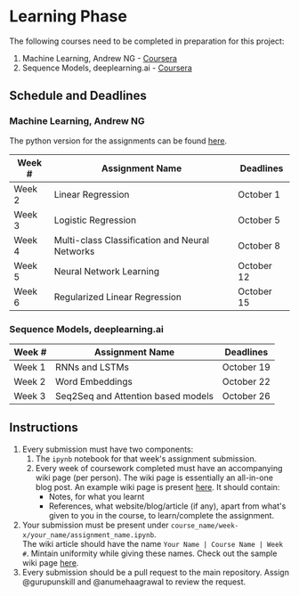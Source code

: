 # Learning Phase

The following courses need to be completed in preparation for this project:
1. Machine Learning, Andrew NG - [Coursera](https://www.coursera.org/learn/machine-learning/)
2. Sequence Models, deeplearning.ai - [Coursera](https://www.coursera.org/learn/nlp-sequence-models/)

## Schedule and Deadlines
### Machine Learning, Andrew NG  
The python version for the assignments can be found [here](https://github.com/dibgerge/ml-coursera-python-assignments/blob/master/README.md).

| Week # 	| Assignment Name                                	| Deadlines  	|
|--------	|------------------------------------------------	|------------	|
| Week 2 	| Linear Regression                              	| October 1  	|
| Week 3 	| Logistic Regression                            	| October 5  	|
| Week 4 	| Multi-class Classification and Neural Networks 	| October 8  	|
| Week 5 	| Neural Network Learning                        	| October 12 	|
| Week 6 	| Regularized Linear Regression                  	| October 15 	|

### Sequence Models, deeplearning.ai

| Week # 	| Assignment Name                                	| Deadlines  	|
|--------	|------------------------------------------------	|------------	|
| Week 1 	| RNNs and LSTMs                                    | October 19 	|
| Week 2 	| Word Embeddings                            	    | October 22 	|
| Week 3 	| Seq2Seq and Attention based models             	| October 26 	|

## Instructions
1. Every submission must have two components:
    1.  The `ipynb` notebook for that week's assignment submission.
    2.  Every week of coursework completed must have an accompanying wiki page (per person). The wiki page is essentially an all-in-one blog post. An example wiki page is present [here](https://github.com/IEEE-NITK/open-qas/wiki/Guru-%7C-Machine-Learning-%7C-Week-1). It should contain:  
        - Notes, for what you learnt
        - References, what website/blog/article (if any), apart from what's given to you in the course, to learn/complete the assignment. 
2. Your submission must be present under `course_name/week-x/your_name/assignment_name.ipynb`.  
The wiki article should have the name `Your Name | Course Name | Week #`. Mintain uniformity while giving these names. Check out the sample wiki page [here](https://github.com/IEEE-NITK/open-qas/wiki/Guru-%7C-Machine-Learning-%7C-Week-1).
3. Every submission should be a pull request to the main repository. Assign @gurupunskill and @anumehaagrawal to review the request.
